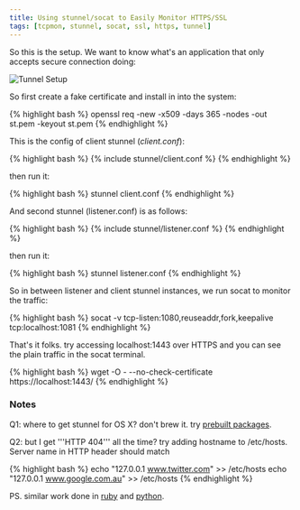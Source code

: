 ```yaml
---
title: Using stunnel/socat to Easily Monitor HTTPS/SSL
tags: [tcpmon, stunnel, socat, ssl, https, tunnel]
---
```


So this is the setup. We want to know what's an application that only accepts secure connection doing:


<img src="{{ site.url }}/assets/img/stunnel/stunnel.png" alt="Tunnel Setup" class="postimg"/>

So first create a fake certificate and install in into the system:

{% highlight bash %}
openssl req -new -x509 -days 365 -nodes -out st.pem -keyout st.pem
{% endhighlight %} 

This is the config of client stunnel (_client.conf_):

{% highlight bash %}
{% include stunnel/client.conf %}
{% endhighlight %} 

then run it:

{% highlight bash %}
stunnel client.conf
{% endhighlight %} 

And second stunnel (listener.conf) is as follows:

{% highlight bash %}
{% include stunnel/listener.conf %}
{% endhighlight %} 

then run it:

{% highlight bash %}
stunnel listener.conf
{% endhighlight %} 

So in between listener and client stunnel instances, we run socat to monitor the traffic:

{% highlight bash %}
socat -v tcp-listen:1080,reuseaddr,fork,keepalive tcp:localhost:1081
{% endhighlight %} 

That's it folks. try accessing localhost:1443 over HTTPS and you can see the plain traffic in the socat terminal.

{% highlight bash %}
wget -O - --no-check-certificate https://localhost:1443/
{% endhighlight %} 

### Notes ###

Q1: where to get stunnel for OS X? don't brew it. try [prebuilt packages](http://rudix.org/packages/stunnel.html). 

Q2: but I get '''HTTP 404''' all the time? try adding hostname to /etc/hosts. Server name in HTTP header should match

{% highlight bash %}
echo "127.0.0.1 www.twitter.com" >> /etc/hosts
echo "127.0.0.1 www.google.com.au" >> /etc/hosts
{% endhighlight %} 

PS. similar work done in [ruby](https://www.fishnetsecurity.com/6labs/blog/ssl-relay-proxy-creative-solution-complex-issue) 
and [python](https://github.com/iSECPartners/tcpprox).
